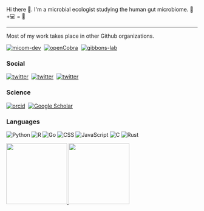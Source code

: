 Hi there 👋. I'm a microbial ecologist studying the human gut microbiome. 🦠+💻 = 💓

---

Most of my work takes place in other Github organizations.

[![micom-dev](https://img.shields.io/badge/-micom--dev-028?&logo=GitHub)](https://github.com/micom-dev)&nbsp;
[![openCobra](https://img.shields.io/badge/-openCOBRA-028?&logo=GitHub)](https://github.com/openCOBRA)&nbsp;
[![gibbons-lab](https://img.shields.io/badge/-Gibbons--Lab-028?&logo=GitHub)](https://github.com/gibbons-lab)&nbsp;

### Social

[![twitter](https://img.shields.io/badge/-@thaasophobia-024?&logo=Twitter)](https://twitter.com/thaasophobia)&nbsp;
[![twitter](https://img.shields.io/badge/-@thaasophobia-002?&logo=Mastodon)](https://mstdn.science/@thaasophobia)&nbsp;
[![twitter](https://img.shields.io/badge/-🟦&nbsp;&nbsp;@cdiener.com-000)](https://bsky.app/profile/cdiener.com)&nbsp;

### Science

[![orcid](https://img.shields.io/badge/-0000--0002--7476--0868-010?&logo=ORCID)](https://orcid.org/my-orcid?orcid=0000-0002-7476-0868)&nbsp;
[![Google Scholar](https://img.shields.io/badge/-publications-100?&logo=Google-Scholar)](https://scholar.google.co/citations?user=5BHwbP8AAAAJ)&nbsp;

### Languages

![Python](https://img.shields.io/badge/-Python-000?&logo=Python)
![R](https://img.shields.io/badge/-R-000?&logo=R)
![Go](https://img.shields.io/badge/-Go-000?&logo=Go)
![CSS](https://img.shields.io/badge/-CSS-000?&logo=CSS)
![JavaScript](https://img.shields.io/badge/-JavaScript-000?&logo=JavaScript)
![C](https://img.shields.io/badge/-C-000?&logo=C)
![Rust](https://img.shields.io/badge/-Rust&nbsp;[learning]-000?&logo=Rust)
  
<a href="https://cdiener.com" target="_blank">
<img height="160px" src="https://github-readme-stats.vercel.app/api?username=cdiener&show_icons=true&theme=dracula&include_all_commits=true" /> <img height="160px" src="https://github-readme-stats.vercel.app/api/top-langs/?username=cdiener&layout=compact&theme=dracula&card_width=340" />
</a>
